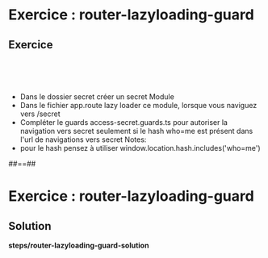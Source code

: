 <!-- .slide: class="exercice" -->
# Exercice : router-lazyloading-guard
## Exercice
<br><br><br>

- Dans le dossier secret créer un secret Module
- Dans le fichier app.route lazy loader ce module, lorsque vous naviguez vers /secret
- Compléter le guards access-secret.guards.ts pour autoriser la navigation vers secret seulement si le hash who=me est présent dans l'url de navigations vers secret
Notes:
- pour le hash pensez à utiliser window.location.hash.includes('who=me')

##==##

<!-- .slide: class="full-center exercice" -->
# Exercice : router-lazyloading-guard
## Solution
__steps/router-lazyloading-guard-solution__
